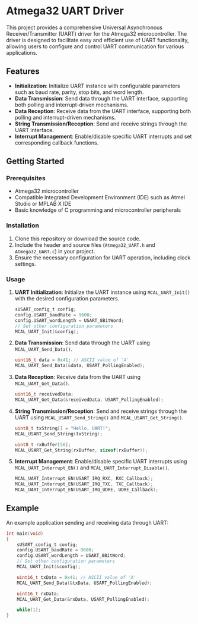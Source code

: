 # Atmega32 UART Driver

This project provides a comprehensive Universal Asynchronous Receiver/Transmitter (UART) driver for the Atmega32 microcontroller. The driver is designed to facilitate easy and efficient use of UART functionality, allowing users to configure and control UART communication for various applications.

## Features

- **Initialization**: Initialize UART instance with configurable parameters such as baud rate, parity, stop bits, and word length.
- **Data Transmission**: Send data through the UART interface, supporting both polling and interrupt-driven mechanisms.
- **Data Reception**: Receive data from the UART interface, supporting both polling and interrupt-driven mechanisms.
- **String Transmission/Reception**: Send and receive strings through the UART interface.
- **Interrupt Management**: Enable/disable specific UART interrupts and set corresponding callback functions.

## Getting Started

### Prerequisites

- Atmega32 microcontroller
- Compatible Integrated Development Environment (IDE) such as Atmel Studio or MPLAB X IDE
- Basic knowledge of C programming and microcontroller peripherals

### Installation

1. Clone this repository or download the source code.
2. Include the header and source files (`Atmega32_UART.h` and `Atmega32_UART.c`) in your project.
3. Ensure the necessary configuration for UART operation, including clock settings.

### Usage

1. **UART Initialization**: Initialize the UART instance using `MCAL_UART_Init()` with the desired configuration parameters.

    ```c
    sUSART_config_t config;
    config.USART_baudRate = 9600;
    config.USART_wordLength = USART_8BitWord;
    // Set other configuration parameters
    MCAL_UART_Init(&config);
    ```

2. **Data Transmission**: Send data through the UART using `MCAL_UART_Send_Data()`.

    ```c
    uint16_t data = 0x41; // ASCII value of 'A'
    MCAL_UART_Send_Data(&data, USART_PollingEnabled);
    ```

3. **Data Reception**: Receive data from the UART using `MCAL_UART_Get_Data()`.

    ```c
    uint16_t receivedData;
    MCAL_UART_Get_Data(&receivedData, USART_PollingEnabled);
    ```

4. **String Transmission/Reception**: Send and receive strings through the UART using `MCAL_USART_Send_String()` and `MCAL_USART_Get_String()`.

    ```c
    uint8_t txString[] = "Hello, UART!";
    MCAL_USART_Send_String(txString);

    uint8_t rxBuffer[50];
    MCAL_USART_Get_String(rxBuffer, sizeof(rxBuffer));
    ```

5. **Interrupt Management**: Enable/disable specific UART interrupts using `MCAL_UART_Interrupt_EN()` and `MCAL_UART_Interrupt_Disable()`.

    ```c
    MCAL_UART_Interrupt_EN(USART_IRQ_RXC, RXC_Callback);
    MCAL_UART_Interrupt_EN(USART_IRQ_TXC, TXC_Callback);
    MCAL_UART_Interrupt_EN(USART_IRQ_UDRE, UDRE_Callback);
    ```

## Example

An example application sending and receiving data through UART:

```c
int main(void)
{
    sUSART_config_t config;
    config.USART_baudRate = 9600;
    config.USART_wordLength = USART_8BitWord;
    // Set other configuration parameters
    MCAL_UART_Init(&config);

    uint16_t txData = 0x41; // ASCII value of 'A'
    MCAL_UART_Send_Data(&txData, USART_PollingEnabled);

    uint16_t rxData;
    MCAL_UART_Get_Data(&rxData, USART_PollingEnabled);

    while(1);
}
